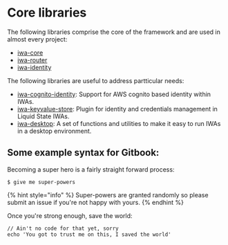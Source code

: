 # Core libraries

The following libraries comprise the core of the framework and are used in almost every project:

* [iwa-core](iwa-core.md)
* [iwa-router](iwa-router.md)
* [iwa-identity](iwa-identity.md)

The following libraries are useful to address partticular needs:

* [iwa-cognito-identity](iwa-cognito-identity.md): Support for AWS cognito based identity within IWAs.
* [iwa-keyvalue-store](https://github.com/liquid-state/lg-platform-docs/tree/b52bdf46713370f91e897e93abedafa4eea8ff58/iwa-framework/core-libraries/iwa-keyvalue-store.md): Plugin for identity and credentials management in Liquid State IWAs.
* [iwa-desktop](iwa-desktop.md): A set of functions and utilities to make it easy to run IWAs in a desktop environment.

## Some example syntax for Gitbook:

Becoming a super hero is a fairly straight forward process:

```text
$ give me super-powers
```

{% hint style="info" %}
Super-powers are granted randomly so please submit an issue if you're not happy with yours.
{% endhint %}

Once you're strong enough, save the world:

```text
// Ain't no code for that yet, sorry
echo 'You got to trust me on this, I saved the world'
```

